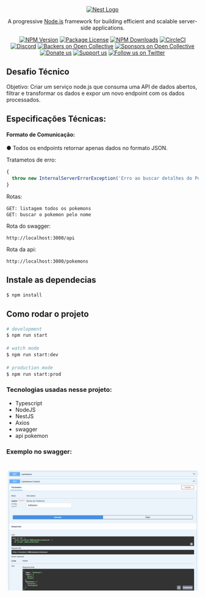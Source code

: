 <p align="center">
  <a href="http://nestjs.com/" target="blank"><img src="https://nestjs.com/img/logo-small.svg" width="120" alt="Nest Logo" /></a>
</p>

[circleci-image]: https://img.shields.io/circleci/build/github/nestjs/nest/master?token=abc123def456
[circleci-url]: https://circleci.com/gh/nestjs/nest

  <p align="center">A progressive <a href="http://nodejs.org" target="_blank">Node.js</a> framework for building efficient and scalable server-side applications.</p>
    <p align="center">
<a href="https://www.npmjs.com/~nestjscore" target="_blank"><img src="https://img.shields.io/npm/v/@nestjs/core.svg" alt="NPM Version" /></a>
<a href="https://www.npmjs.com/~nestjscore" target="_blank"><img src="https://img.shields.io/npm/l/@nestjs/core.svg" alt="Package License" /></a>
<a href="https://www.npmjs.com/~nestjscore" target="_blank"><img src="https://img.shields.io/npm/dm/@nestjs/common.svg" alt="NPM Downloads" /></a>
<a href="https://circleci.com/gh/nestjs/nest" target="_blank"><img src="https://img.shields.io/circleci/build/github/nestjs/nest/master" alt="CircleCI" /></a>
<a href="https://discord.gg/G7Qnnhy" target="_blank"><img src="https://img.shields.io/badge/discord-online-brightgreen.svg" alt="Discord"/></a>
<a href="https://opencollective.com/nest#backer" target="_blank"><img src="https://opencollective.com/nest/backers/badge.svg" alt="Backers on Open Collective" /></a>
<a href="https://opencollective.com/nest#sponsor" target="_blank"><img src="https://opencollective.com/nest/sponsors/badge.svg" alt="Sponsors on Open Collective" /></a>
  <a href="https://paypal.me/kamilmysliwiec" target="_blank"><img src="https://img.shields.io/badge/Donate-PayPal-ff3f59.svg" alt="Donate us"/></a>
    <a href="https://opencollective.com/nest#sponsor"  target="_blank"><img src="https://img.shields.io/badge/Support%20us-Open%20Collective-41B883.svg" alt="Support us"></a>
  <a href="https://twitter.com/nestframework" target="_blank"><img src="https://img.shields.io/twitter/follow/nestframework.svg?style=social&label=Follow" alt="Follow us on Twitter"></a>
</p>
  

## Desafio Técnico

Objetivo:
Criar um serviço node.js que consuma uma API de dados abertos, filtrar e transformar os dados e expor um novo endpoint com os dados processados.

## Especificações Técnicas:

#### Formato de Comunicação:
  ● Todos os endpoints retornar apenas dados no formato JSON.

Tratametos de erro:

```js
{
  throw new InternalServerErrorException('Erro ao buscar detalhes do Pokémon');
}
```

Rotas:

```
GET: listagem todos os pokemons
GET: buscar o pokemon pelo nome
```

Rota do swagger:

```
http://localhost:3000/api
```

Rota da api:

```
http://localhost:3000/pokemons
```

## Instale as dependecias

```bash
$ npm install
```

## Como rodar o projeto

```bash
# development
$ npm run start

# watch mode
$ npm run start:dev

# production mode
$ npm run start:prod
```

### Tecnologias usadas nesse projeto:

- Typescript
- NodeJS
- NestJS
- Axios
- swagger
- api pokemon

### Exemplo no swagger:


<h1 align="center">
  <img alt="swagger" title="#swagger" src="img/swagger.jpg" />
</h1>